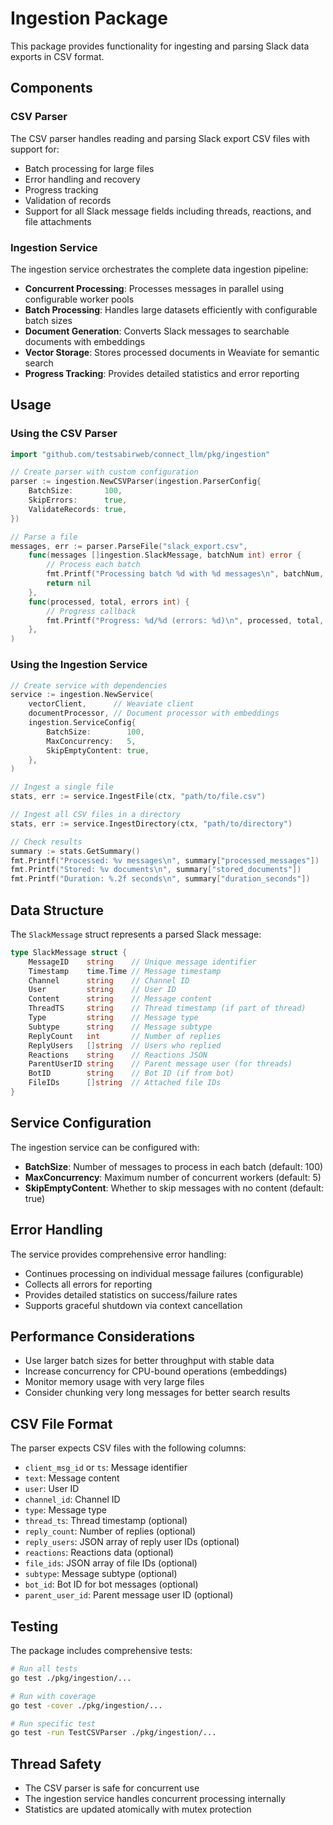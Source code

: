 # Ingestion Package

This package provides functionality for ingesting and parsing Slack data exports in CSV format.

## Components

### CSV Parser

The CSV parser handles reading and parsing Slack export CSV files with support for:

- Batch processing for large files
- Error handling and recovery
- Progress tracking
- Validation of records
- Support for all Slack message fields including threads, reactions, and file attachments

### Ingestion Service

The ingestion service orchestrates the complete data ingestion pipeline:

- **Concurrent Processing**: Processes messages in parallel using configurable worker pools
- **Batch Processing**: Handles large datasets efficiently with configurable batch sizes
- **Document Generation**: Converts Slack messages to searchable documents with embeddings
- **Vector Storage**: Stores processed documents in Weaviate for semantic search
- **Progress Tracking**: Provides detailed statistics and error reporting

## Usage

### Using the CSV Parser

```go
import "github.com/testsabirweb/connect_llm/pkg/ingestion"

// Create parser with custom configuration
parser := ingestion.NewCSVParser(ingestion.ParserConfig{
    BatchSize:       100,
    SkipErrors:      true,
    ValidateRecords: true,
})

// Parse a file
messages, err := parser.ParseFile("slack_export.csv",
    func(messages []ingestion.SlackMessage, batchNum int) error {
        // Process each batch
        fmt.Printf("Processing batch %d with %d messages\n", batchNum, len(messages))
        return nil
    },
    func(processed, total, errors int) {
        // Progress callback
        fmt.Printf("Progress: %d/%d (errors: %d)\n", processed, total, errors)
    },
)
```

### Using the Ingestion Service

```go
// Create service with dependencies
service := ingestion.NewService(
    vectorClient,      // Weaviate client
    documentProcessor, // Document processor with embeddings
    ingestion.ServiceConfig{
        BatchSize:        100,
        MaxConcurrency:   5,
        SkipEmptyContent: true,
    },
)

// Ingest a single file
stats, err := service.IngestFile(ctx, "path/to/file.csv")

// Ingest all CSV files in a directory
stats, err := service.IngestDirectory(ctx, "path/to/directory")

// Check results
summary := stats.GetSummary()
fmt.Printf("Processed: %v messages\n", summary["processed_messages"])
fmt.Printf("Stored: %v documents\n", summary["stored_documents"])
fmt.Printf("Duration: %.2f seconds\n", summary["duration_seconds"])
```

## Data Structure

The `SlackMessage` struct represents a parsed Slack message:

```go
type SlackMessage struct {
    MessageID    string    // Unique message identifier
    Timestamp    time.Time // Message timestamp
    Channel      string    // Channel ID
    User         string    // User ID
    Content      string    // Message content
    ThreadTS     string    // Thread timestamp (if part of thread)
    Type         string    // Message type
    Subtype      string    // Message subtype
    ReplyCount   int       // Number of replies
    ReplyUsers   []string  // Users who replied
    Reactions    string    // Reactions JSON
    ParentUserID string    // Parent message user (for threads)
    BotID        string    // Bot ID (if from bot)
    FileIDs      []string  // Attached file IDs
}
```

## Service Configuration

The ingestion service can be configured with:

- **BatchSize**: Number of messages to process in each batch (default: 100)
- **MaxConcurrency**: Maximum number of concurrent workers (default: 5)
- **SkipEmptyContent**: Whether to skip messages with no content (default: true)

## Error Handling

The service provides comprehensive error handling:

- Continues processing on individual message failures (configurable)
- Collects all errors for reporting
- Provides detailed statistics on success/failure rates
- Supports graceful shutdown via context cancellation

## Performance Considerations

- Use larger batch sizes for better throughput with stable data
- Increase concurrency for CPU-bound operations (embeddings)
- Monitor memory usage with very large files
- Consider chunking very long messages for better search results

## CSV File Format

The parser expects CSV files with the following columns:

- `client_msg_id` or `ts`: Message identifier
- `text`: Message content
- `user`: User ID
- `channel_id`: Channel ID
- `type`: Message type
- `thread_ts`: Thread timestamp (optional)
- `reply_count`: Number of replies (optional)
- `reply_users`: JSON array of reply user IDs (optional)
- `reactions`: Reactions data (optional)
- `file_ids`: JSON array of file IDs (optional)
- `subtype`: Message subtype (optional)
- `bot_id`: Bot ID for bot messages (optional)
- `parent_user_id`: Parent message user ID (optional)

## Testing

The package includes comprehensive tests:

```bash
# Run all tests
go test ./pkg/ingestion/...

# Run with coverage
go test -cover ./pkg/ingestion/...

# Run specific test
go test -run TestCSVParser ./pkg/ingestion/...
```

## Thread Safety

- The CSV parser is safe for concurrent use
- The ingestion service handles concurrent processing internally
- Statistics are updated atomically with mutex protection
